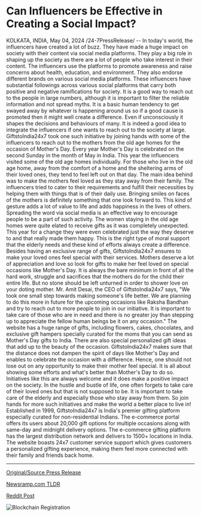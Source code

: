 # Can Influencers be Effective in Creating a Social Impact?

KOLKATA, INDIA, May 04, 2024 /24-7PressRelease/ -- In today's world, the influencers have created a lot of buzz. They have made a huge impact on society with their content via social media platforms. They play a big role in shaping up the society as there are a lot of people who take interest in their content. The influencers use the platforms to promote awareness and raise concerns about health, education, and environment. They also endorse different brands on various social media platforms. These influencers have substantial followings across various social platforms that carry both positive and negative ramifications for society. It is a good way to reach out to the people in large numbers, although it is important to filter the reliable information and not spread myths. It is a basic human tendency to get swayed away by whatever is happening around us so if a good cause is promoted then it might well create a difference. Even if unconsciously it shapes the decisions and behaviours of many.  It is indeed a good idea to integrate the influencers if one wants to reach out to the society at large. GiftstoIndia24x7 took one such initiative by joining hands with some of the influencers to reach out to the mothers from the old age homes for the occasion of Mother's Day. Every year Mother's Day is celebrated on the second Sunday in the month of May in India. This year the influencers visited some of the old age homes individually. For those who live in the old age home, away from the comfort of a home and the sheltering arms of their loved ones, they tend to feel left out on that day. The main idea behind was to make the mothers feel loved as they stay away from their family. The influencers tried to cater to their requirements and fulfill their necessities by helping them with things that is of their daily use. Bringing smiles on faces of the mothers is definitely something that one look forward to. This kind of gesture adds a lot of value to life and adds happiness in the lives of others. Spreading the word via social media is an effective way to encourage people to be a part of such activity. The women staying in the old age homes were quite elated to receive gifts as it was completely unexpected. This year for a change they were even celebrated just the way they deserve to and that really made them happy. This is the right type of moral support that the elderly needs and these kind of efforts always create a difference.  Besides having an exclusive range of gifts, GiftstoIndia24x7 ensures to make your loved ones feel special with their services. Mothers deserve a lot of appreciation and love so look for gifts to make her feel loved on special occasions like Mother's Day. It is always the bare minimum in front of all the hard work, struggle and sacrifices that the mothers do for the child their entire life. But no stone should be left unturned in order to shower love on your doting mother.  Mr. Amit Desai, the CEO of GiftstoIndia24x7 says, "We took one small step towards making someone's life better. We are planning to do this more in future for the upcoming occasions like Raksha Bandhan and try to reach out to more people to join in our initiative. It is important to take care of those who are in need and there is no greater joy than stepping up to appreciate the fellow human beings be it on any occasion." The website has a huge range of gifts, including flowers, cakes, chocolates, and exclusive gift hampers specially curated for the moms that you can send as Mother's Day gifts to India. There are also special personalized gift ideas that add up to the beauty of the occasion. GiftstoIndia24x7 makes sure that the distance does not dampen the spirit of days like Mother's Day and enables to celebrate the occasion with a difference.  Hence, one should not lose out on any opportunity to make their mother feel special. It is all about showing some efforts and what's better than Mother's Day to do so. Initiatives like this are always welcome and it does make a positive impact on the society. In the hustle and bustle of life, one often forgets to take care of their loved ones but that is not supposed to be. It is important to take care of the elderly and especially those who stay away from them. So join hands for more such initiatives and make the world a better place to live in!  Established in 1999, GiftstoIndia24x7 is India's premier gifting platform especially curated for non-residential Indians. The e-commerce portal offers its users about 20,000 gift options for multiple occasions along with same-day and midnight delivery options. The e-commerce gifting platform has the largest distribution network and delivers to 1500+ locations in India. The website boasts 24x7 customer service support which gives customers a personalized gifting experience, making them feel more connected with their family and friends back home. 

---

[Original/Source Press Release](https://www.24-7pressrelease.com/press-release/510640/can-influencers-be-effective-in-creating-a-social-impact)
                    

[Newsramp.com TLDR](https://newsramp.com/curated-news/giftstoindia24x7-collaborates-with-influencers-to-bring-joy-to-mothers-in-old-age-homes-for-mother-s-day/684e7b8743780bcd252b2bc804e4d046) 

 



[Reddit Post](https://www.reddit.com/r/Lifestyle_Culture/comments/1cjug92/giftstoindia24x7_collaborates_with_influencers_to/) 



![Blockchain Registration](https://cdn.newsramp.app/24-7PressRelease/qrcode/245/4/joinRRAd.webp)